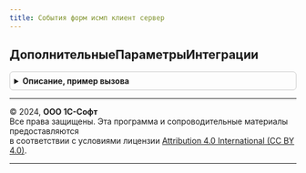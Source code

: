 ```yaml
---
title: События форм исмп клиент сервер
---
```



## ДополнительныеПараметрыИнтеграции
<details style="margin: 1em 0; padding: 0.5em; border: 1px solid #ccc; border-radius: 6px;">

<summary style="font-weight: bold; cursor: pointer;">Описание, пример вызова</summary>

```bsl

// Получает структуру дополнительных параметров интеграции, хранящиеся на форме.
//
// Параметры:
// 	Форма - ФормаКлиентскогоПриложения - Форма для полученя параметров.
// 	СоздаватьПриОтстутствии - Булево   - Признак инициализации стурктуры дополнительных параметров.
// Возвращаемое значение:
// 	Неопределено, Структура - Дополнительные параметры.
Функция ДополнительныеПараметрыИнтеграции(Форма, СоздаватьПриОтстутствии = Ложь) Экспорт
```

Пример вызова
```bsl
Результат = СобытияФормИСМПКлиентСервер.ДополнительныеПараметрыИнтеграции(Форма, СоздаватьПриОтстутствии);
```
</details>

---

© 2024, **ООО 1С-Софт**  
Все права защищены. Эта программа и сопроводительные материалы предоставляются  
в соответствии с условиями лицензии [Attribution 4.0 International (CC BY 4.0)](https://creativecommons.org/licenses/by/4.0/legalcode).

---
